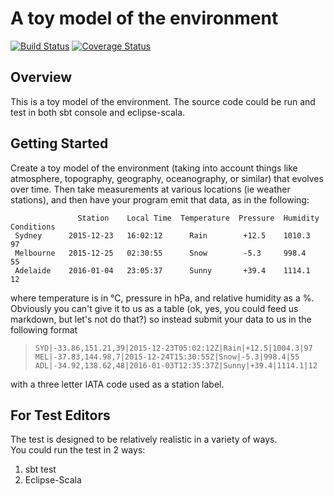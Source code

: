      
# **A toy model of the environment**
[![Build Status](https://travis-ci.org/cubean/environment-toy-model.svg?branch=master)](https://travis-ci.org/cubean/environment-toy-model)
[![Coverage Status](https://coveralls.io/repos/github/cubean/environment-toy-model/badge.svg?branch=master)](https://coveralls.io/github/cubean/environment-toy-model?branch=master)

## **Overview**

This is a toy model of the environment.
The source code could be run and test in both sbt console and eclipse-scala.

## **Getting Started**

Create a toy model of the environment (taking into account things like atmosphere, topography,
geography, oceanography, or similar) that evolves over time. Then take measurements at various
locations (ie weather stations), and then have your program emit that data, as in the following:

                   Station    Local Time  Temperature  Pressure  Humidity  Conditions 
     Sydney      2015-12-23   16:02:12      Rain        +12.5    1010.3    97 
     Melbourne   2015-12-25   02:30:55      Snow        -5.3     998.4     55 
     Adelaide    2016-01-04   23:05:37      Sunny       +39.4    1114.1    12 
     
where temperature is in °C, pressure in hPa, and relative humidity as a %. Obviously you can't give
it to us as a table (ok, yes, you could feed us markdown, but let's not do that?) so instead submit
your data to us in the following format

>     SYD|-33.86,151.21,39|2015-12-23T05:02:12Z|Rain|+12.5|1004.3|97
>     MEL|-37.83,144.98,7|2015-12-24T15:30:55Z|Snow|-5.3|998.4|55
>     ADL|-34.92,138.62,48|2016-01-03T12:35:37Z|Sunny|+39.4|1114.1|12

with a three letter IATA code used as a station label.


## **For Test Editors**

The test is designed to be relatively realistic in a variety of ways.  
You could run the test in 2 ways:

 1. sbt test
 2. Eclipse-Scala

